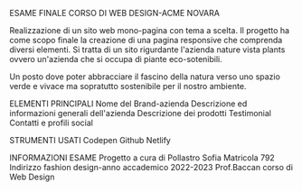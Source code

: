 ESAME FINALE CORSO DI WEB DESIGN-ACME NOVARA

Realizzazione di un sito web mono-pagina con tema a scelta.
Il progetto ha come scopo finale la creazione di una pagina responsive che comprenda diversi elementi.
Si tratta di un sito rigurdante l'azienda nature vista plants ovvero un'azienda che si occupa di piante eco-sotenibili.

Un posto dove poter abbracciare il fascino della natura verso uno spazio verde e vivace ma sopratutto sostenibile per il nostro ambiente.

ELEMENTI PRINCIPALI
Nome del Brand-azienda
Descrizione ed informazioni generali dell'azienda
Descrizione dei prodotti
Testimonial
Contatti e profili social 

STRUMENTI USATI
Codepen
Github
Netlify

INFORMAZIONI ESAME
Progetto a cura di Pollastro Sofia 
Matricola 792
Indirizzo fashion design-anno accademico 2022-2023
Prof.Baccan corso di Web Design
